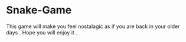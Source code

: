 # Snake-Game
This game will make you feel nostalagic as if you are back in your older days . Hope you will enjoy it .
